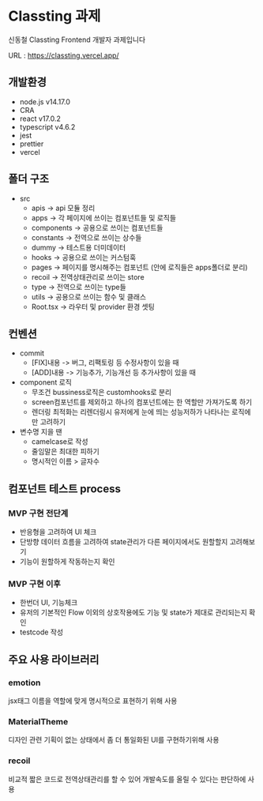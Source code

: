# Classting 과제

신동철 Classting Frontend 개발자 과제입니다

URL : https://classting.vercel.app/

## 개발환경

- node.js v14.17.0
- CRA
- react v17.0.2
- typescript v4.6.2
- jest
- prettier
- vercel

## 폴더 구조

- src
  - apis -> api 모듈 정리
  - apps -> 각 페이지에 쓰이는 컴포넌트들 및 로직들
  - components -> 공용으로 쓰이는 컴포넌트들
  - constants -> 전역으로 쓰이는 상수들
  - dummy -> 테스트용 더미데이터
  - hooks -> 공용으로 쓰이는 커스텀훅
  - pages -> 페이지를 명시해주는 컴포넌트 (안에 로직들은 apps폴더로 분리)
  - recoil -> 전역상태관리로 쓰이는 store
  - type -> 전역으로 쓰이는 type들
  - utils -> 공용으로 쓰이는 함수 및 클래스
  - Root.tsx -> 라우터 및 provider 환경 셋팅

## 컨벤션

- commit
  - [FIX]내용 -> 버그, 리팩토링 등 수정사항이 있을 때
  - [ADD]내용 -> 기능추가, 기능개선 등 추가사항이 있을 때
- component 로직
  - 무조건 bussiness로직은 customhooks로 분리
  - screen컴포넌트를 제외하고 하나의 컴포넌트에는 한 역할만 가져가도록 하기
  - 렌더링 최적화는 리렌더링시 유저에게 눈에 띄는 성능저하가 나타나는 로직에만 고려하기
- 변수명 지을 땐
  - camelcase로 작성
  - 줄임말은 최대한 피하기
  - 명시적인 이름 > 글자수

## 컴포넌트 테스트 process

### MVP 구현 전단계

- 반응형을 고려하여 UI 체크
- 단방향 데이터 흐름을 고려하여 state관리가 다른 페이지에서도 원할할지 고려해보기
- 기능이 원할하게 작동하는지 확인

### MVP 구현 이후

- 한번더 UI, 기능체크
- 유저의 기본적인 Flow 이외의 상호작용에도 기능 및 state가 제대로 관리되는지 확인
- testcode 작성

## 주요 사용 라이브러리

### emotion

jsx태그 이름을 역할에 맞게 명시적으로 표현하기 위해 사용

### MaterialTheme

디자인 관련 기획이 없는 상태에서 좀 더 통일화된 UI를 구현하기위해 사용

### recoil

비교적 짧은 코드로 전역상태관리를 할 수 있어 개발속도를 올릴 수 있다는 판단하에 사용
